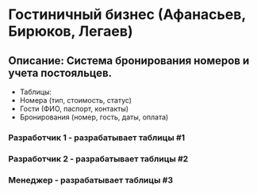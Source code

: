 # Гостиничный бизнес (Афанасьев, Бирюков, Легаев)

## Описание: Система бронирования номеров и учета постояльцев.
* Таблицы:
* Номера (тип, стоимость, статус)
* Гости (ФИО, паспорт, контакты)
* Бронирования (номер, гость, даты, оплата)

### Разработчик 1 - разрабатывает таблицы #1
### Разработчик 2 - разрабатывает таблицы #2
### Менеджер - разрабатывает таблицы #3